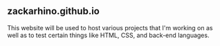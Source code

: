 ## zackarhino.github.io

This website will be used to host various projects that I'm working on as well as to test certain things like HTML, CSS, and back-end languages.
